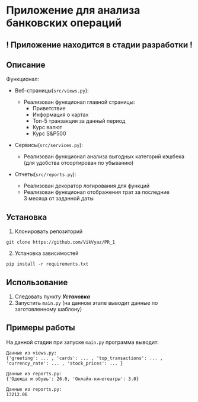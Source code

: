 # Приложение для анализа банковских операций
## ! Приложение находится в стадии разработки !
## Описание

Функционал:
* Веб-страницы(`src/views.py`):
  * Реализован функционал главной страницы:
    * Приветствие
    * Информация о картах
    * Топ-5 транзакция за данный период
    * Курс валют
    * Курс S&P500
    
* Сервисы(`src/services.py`):
  * Реализован функционал анализа выгодных категорий кэшбека\
  (для удобства отсортирован по убыванию)
  
* Отчеты(`src/reports.py`):
  * Реализован декоратор логирования для функций
  * Реализован функционал отображения трат за последние\
  3 месяца от заданной даты

## Установка

1. Клонировать репозиторий
  ```
  git clone https://github.com/VikVyaz/PR_1
  ```
2. Установка зависимостей
  ````
  pip install -r requirements.txt
  ````

## Использование

1. Следовать пункту ***Установка***
2. Запустить ``main.py`` (на данном этапе выводит данные по заготовленному шаблону)

## Примеры работы 

На данной стадии при запуске ``main.py`` программа выводит:
```
Данные из views.py:
{'greeting': ... , 'cards': ... , 'top_transactions': ... ,
'currency_rate': ... , 'stock_prices': ... }

Данные из reports.py:
{'Одежда и обувь': 26.0, 'Онлайн-кинотеатры': 3.0}

Данные из reports.py:
13212.06

```